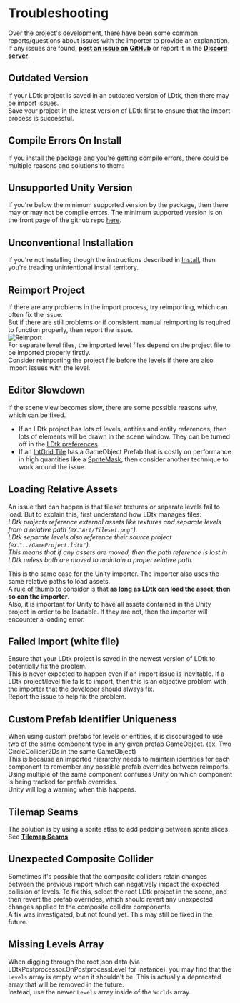 # Troubleshooting
Over the project's development, there have been some common reports/questions about issues with the importer to provide an explanation.  
If any issues are found, [**post an issue on GitHub**](https://github.com/Cammin/LDtkUnity/issues) or report it in the **[Discord server](https://discord.gg/7RPGAW9dJx)**.

## Outdated Version
If your LDtk project is saved in an outdated version of LDtk, then there may be import issues.   
Save your project in the latest version of LDtk first to ensure that the import process is successful.

## Compile Errors On Install
If you install the package and you're getting compile errors, there could be multiple reasons and solutions to them:

## Unsupported Unity Version
If you're below the minimum supported version by the package, then there may or may not be compile errors. The minimum supported version is on the front page of the github repo [here](https://github.com/Cammin/LDtkToUnity).

## Unconventional Installation
If you're not installing though the instructions described in [Install](../Installation/topic_Install.md), then you're treading unintentional install territory.

## Reimport Project
If there are any problems in the import process, try reimporting, which can often fix the issue.  
But if there are still problems or if consistent manual reimporting is required to function properly, then report the issue.  
![Reimport](../../images/img_Unity_Reimport.png)  
For separate level files, the imported level files depend on the project file to be imported properly firstly.  
Consider reimporting the project file before the levels if there are also import issues with the level.

## Editor Slowdown
If the scene view becomes slow, there are some possible reasons why, which can be fixed.  
- If an LDtk project has lots of levels, entities and entity references, then lots of elements will be drawn in the scene window. They can be turned off in the [LDtk preferences](topic_Preferences.md).
- If an [IntGrid Tile](topic_IntGridTile.md) has a GameObject Prefab that is costly on performance in high quantities like a [SpriteMask](https://docs.unity3d.com/Manual/class-SpriteMask.html), then consider another technique to work around the issue.

## Loading Relative Assets
An issue that can happen is that tileset textures or separate levels fail to load. But to explain this, first understand how LDtk manages files:  
*LDtk projects reference external assets like textures and separate levels from a relative path (ex.`"Art/Tileset.png"`).  
LDtk separate levels also reference their source project (ex.`"../GameProject.ldtk"`).  
This means that if any assets are moved, then the path reference is lost in LDtk unless both are moved to maintain a proper relative path.*

This is the same case for the Unity importer. The importer also uses the same relative paths to load assets.  
A rule of thumb to consider is that **as long as LDtk can load the asset, then so can the importer**.  
Also, it is important for Unity to have all assets contained in the Unity project in order to be loadable. If they are not, then the importer will encounter a loading error.

## Failed Import (white file)
Ensure that your LDtk project is saved in the newest version of LDtk to potentially fix the problem.  
This is never expected to happen even if an import issue is inevitable. 
If a LDtk project/level file fails to import, then this is an objective problem with the importer that the developer should always fix.  
Report the issue to help fix the problem.


## Custom Prefab Identifier Uniqueness
When using custom prefabs for levels or entities, it is discouraged to use two of the same component type in any given prefab GameObject. (ex. Two CircleCollider2Ds in the same GameObject)  
This is because an imported hierarchy needs to maintain identities for each component to remember any possible prefab overrides between reimports. Using multiple of the same component confuses Unity on which component is being tracked for prefab overrides.    
Unity will log a warning when this happens.


## Tilemap Seams
The solution is by using a sprite atlas to add padding between sprite slices.  
See **[Tilemap Seams](../Topics/topic_TilemapTearing.md)**


## Unexpected Composite Collider
Sometimes it's possible that the composite colliders retain changes between the previous import which can negatively impact the expected collision of levels.
To fix this, select the root LDtk project in the scene, and then revert the prefab overrides, which should revert any unexpected changes applied to the composite collider components.  
A fix was investigated, but not found yet. This may still be fixed in the future.

## Missing Levels Array
When digging through the root json data (via LDtkPostprocessor.OnPostprocessLevel for instance), you may find that the `Levels` array is empty when it shouldn't be. 
This is actually a deprecated array that will be removed in the future.  
Instead, use the newer `Levels` array inside of the `Worlds` array.
